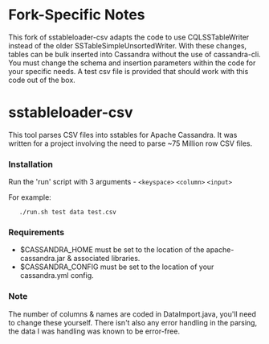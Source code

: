 # Fork-Specific Notes
This fork of sstableloader-csv adapts the code to use CQLSSTableWriter instead of the older SSTableSimpleUnsortedWriter. With these changes, tables can be bulk inserted into Cassandra without the use of cassandra-cli. You must change the schema and insertion parameters within the code for your specific needs. A test csv file is provided that should work with this code out of the box.

# sstableloader-csv

This tool parses CSV files into sstables for Apache Cassandra. It was written for a project involving the need to parse ~75 Million row CSV files.

### Installation

Run the 'run' script with 3 arguments - `<keyspace>` `<column>` `<input>`

For example:

       ./run.sh test data test.csv

### Requirements

* $CASSANDRA_HOME must be set to the location of the apache-cassandra.jar & associated libraries.
* $CASSANDRA_CONFIG must be set to the location of your cassandra.yml config.

### Note

The number of columns & names are coded in DataImport.java, you'll need to change these yourself. There isn't also any error handling in the parsing, the data I was handling was known to be error-free.
